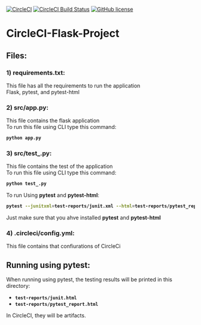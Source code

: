 
[![CircleCI](https://circleci.com/gh/OmarThinks/CircleCI-Flask-Project.svg?style=svg)](https://circleci.com/gh/OmarThinks/CircleCI-Flask-Project)
[![CircleCI Build Status](https://circleci.com/gh/OmarThinks/CircleCI-Flask-Project.svg?style=shield "CircleCI Build Status")](https://circleci.com/gh/OmarThinks/CircleCI-Flask-Project) 
[![GitHub license](https://img.shields.io/badge/license-MIT-blue.svg)](https://raw.githubusercontent.com/OmarThinks/CircleCI-hello-world/master/LICENSE) 


# CircleCI-Flask-Project



## Files:


### 1) requirements.txt:
This file has all the requirements to run the application  
Flask, pytest, and pytest-html


### 2) src/app.py:
This file contains the flask application  
To run this file using CLI type this command:

<b>

```bash
python app.py
```
</b>



### 3) src/test_.py:
This file contains the test of the application  
To run this file using CLI type this command:

<b>

```bash
python test_.py
```
</b>



To run Using **pytest** and **pytest-html**:

<b>

```bash
pytest --junitxml=test-reports/junit.xml --html=test-reports/pytest_report.html --self-contained-html
```
</b>

Just make sure that you ahve installed 
**pytest** and **pytest-html**


### 4) .circleci/config.yml:
This file contains that confiurations of CircleCi







## Running using pytest:


When running using pytest, the testing results will be printed in this directory:

- **`test-reports/junit.html`**
- **`test-reports/pytest_report.html`**



In CircleCI, they will be artifacts.













